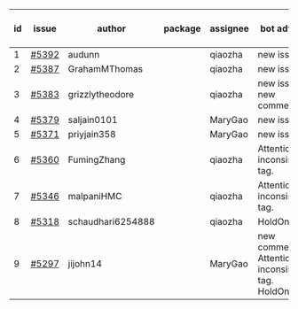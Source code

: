 | id | issue | author | package | assignee | bot advice | created date of issue | target release date | date from target |
| ------ | ------ | ------ | ------ | ------ | ------ | ------ | ------ | :-----: |
| 1 | [#5392](https://github.com/Azure/sdk-release-request/issues/5392) | audunn |  | qiaozha | new issue. | 07-31 | 08-23 |  |
| 2 | [#5387](https://github.com/Azure/sdk-release-request/issues/5387) | GrahamMThomas |  | qiaozha | new issue. | 07-30 | 08-23 |  |
| 3 | [#5383](https://github.com/Azure/sdk-release-request/issues/5383) | grizzlytheodore |  | qiaozha | new issue. new comment. | 07-30 | 08-23 |  |
| 4 | [#5379](https://github.com/Azure/sdk-release-request/issues/5379) | saljain0101 |  | MaryGao | new issue. | 07-26 | 08-22 |  |
| 5 | [#5371](https://github.com/Azure/sdk-release-request/issues/5371) | priyjain358 |  | MaryGao | new issue. | 07-24 | 08-22 |  |
| 6 | [#5360](https://github.com/Azure/sdk-release-request/issues/5360) | FumingZhang |  | qiaozha | Attention to inconsistent tag. | 07-18 | 08-22 |  |
| 7 | [#5346](https://github.com/Azure/sdk-release-request/issues/5346) | malpaniHMC |  | qiaozha | Attention to inconsistent tag. | 07-18 | 08-23 |  |
| 8 | [#5318](https://github.com/Azure/sdk-release-request/issues/5318) | schaudhari6254888 |  | qiaozha | HoldOn. | 07-05 | 07-24 |  |
| 9 | [#5297](https://github.com/Azure/sdk-release-request/issues/5297) | jijohn14 |  | MaryGao | new comment. Attention to inconsistent tag. HoldOn. | 06-25 | 08-23 |  |
